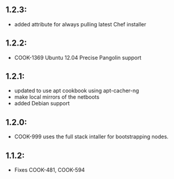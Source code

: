 ## 1.2.3:
* added attribute for always pulling latest Chef installer

## 1.2.2:
* COOK-1369 Ubuntu 12.04 Precise Pangolin support

## 1.2.1:
* updated to use apt cookbook using apt-cacher-ng
* make local mirrors of the netboots
* added Debian support

## 1.2.0:

* COOK-999 uses the full stack intaller for bootstrapping nodes.

## 1.1.2:

* Fixes COOK-481, COOK-594
